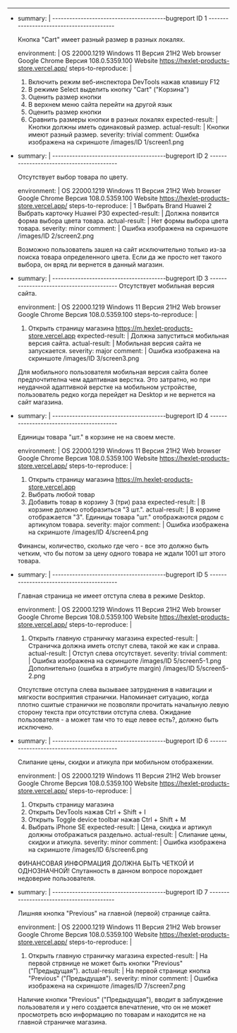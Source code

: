 ---
- summary: |
    ----------------------------------------bugreport ID 1 -----------------------------------------
    
    Кнопка "Cart" имеет разный размер в разных локалях.
    
  environment: |
    OS 22000.1219 Windows 11 Версия 21H2
    Web browser Google Chrome Версия 108.0.5359.100
    Website https://hexlet-products-store.vercel.app/
  steps-to-reproduce: |
    1. Включить режим веб-инспектора DevTools нажав клавишу F12
    2. В режиме Select выделить кнопку "Cart" ("Корзина")
    3. Оценить размер кнопки
    4. В верхнем меню сайта перейти на другой язык
    5. Оценить размер кнопки
    6. Сравнить размеры кнопки в разных локалях
  expected-result: |
    Кнопки должны иметь одинаковый размер.
  actual-result: |
    Кнопки имеют разный размер.
  severity: trivial
  comment: Ошибка изображена на скриншоте /images/ID 1/screen1.png
  
- summary: |
    ----------------------------------------bugreport ID 2 -----------------------------------------
    
    Отсутствует выбор товара по цвету.
    
  environment: |
    OS 22000.1219 Windows 11 Версия 21H2
    Web browser Google Chrome Версия 108.0.5359.100
    Website https://hexlet-products-store.vercel.app/
  steps-to-reproduce: |
    1 Выбрать Brand Huawei
    2 Выбрать карточку Huawei P30
  expected-result: |
    Должна появится форма выбора цвета товара.
  actual-result: |
    Нет формы выбора цвета товара.
  severity: minor
  comment: |
    Ошибка изображена на скриншоте /images/ID 2/screen2.png
    
    Возможно пользователь зашел на сайт исключительно только из-за поиска товара
    определенного цвета. Если да же просто нет такого выбора, он вряд ли вернется 
    в данный магазин.
  
- summary: |
    ----------------------------------------bugreport ID 3 -----------------------------------------
    Отсутствует мобильная версия сайта.  
    
  environment: |
    OS 22000.1219 Windows 11 Версия 21H2
    Web browser Google Chrome Версия 108.0.5359.100
  steps-to-reproduce: |
    1. Открыть страницу магазина https://m.hexlet-products-store.vercel.app
  expected-result: |
    Должна запуститься мобильная версия сайта.
  actual-result: |
    Мобильная версия сайта не запускается.
  severity: major
  comment: |
    Ошибка изображена на скриншоте /images/ID 3/screen3.png
    
    Для мобильного пользователя мобильная версия сайта более предпочтителна чем адаптивная верстка.
    Это затратно, но при неудачной адаптивной верстке на мобильном устройстве, 
    пользователь редко когда перейдет на Desktop и не вернется на сайт магазина.
  
- summary: |
    ----------------------------------------bugreport ID 4 -----------------------------------------
    
    Единицы товара "шт." в корзине не на своем месте.
    
  environment: |
    OS 22000.1219 Windows 11 Версия 21H2
    Web browser Google Chrome Версия 108.0.5359.100
    Website https://hexlet-products-store.vercel.app/
  steps-to-reproduce: |
    1. Открыть страницу магазина https://m.hexlet-products-store.vercel.app
    2. Выбрать любой товар
    3. Добавить товар в корзину 3 (три) раза
  expected-result: |
    В корзине должно отобразиться "3 шт.".
  actual-result: |
    В корзине отображается "3".
    Единицы товара "шт." отображаются рядом с артикулом товара.
  severity: major
  comment: |
    Ошибка изображена на скриншоте /images/ID 4/screen4.png
    
    Финансы, количество, сколько где чего - все это должно быть четким, что бы потом за цену 
    одного товара не ждали 1001 шт этого товара.
  
- summary: |
    ----------------------------------------bugreport ID 5 -----------------------------------------
    
    Главная страница не имеет отступа слева в режиме Desktop.
    
  environment: |
    OS 22000.1219 Windows 11 Версия 21H2
    Web browser Google Chrome Версия 108.0.5359.100
    Website https://hexlet-products-store.vercel.app/
  steps-to-reproduce: |
    1. Открыть главную страничку магазина
  expected-result: |
    Страничка должна иметь отспут слева, такой же как и справа.
  actual-result: |
    Отступ слева отсутствует.
  severity: trivial
  comment: |
    Ошибка изображена на скриншоте /images/ID 5/screen5-1.png
    Дополнительно (ошибка в атрибуте margin) /images/ID 5/screen5-2.png
    
    Отсутствие отступа слева вызываее затруднения в навигации и мягкости восприятия странички.
    Напоминает ситуацию, когда плотно сшитые странички не позволяли прочитать начальную левую сторону
    текста при отсутствии отступа слева. 
    Ожидание пользователя - а может там что то еще левее есть?, должно быть исключено.
    
- summary: |
    ----------------------------------------bugreport ID 6 -----------------------------------------
    
    Слипание цены, скидки и атикула при мобильном отображении.
    
  environment: |
    OS 22000.1219 Windows 11 Версия 21H2
    Web browser Google Chrome Версия 108.0.5359.100
    Website https://hexlet-products-store.vercel.app/
  steps-to-reproduce: |
    1. Открыть страницу магазина
    2. Открыть DevTools нажав Ctrl + Shift + I
    3. Открыть Toggle device toolbar нажав Ctrl + Shift + M
    4. Выбрать iPhone SE
  expected-result: |
    Цена, скидка и артикул должны отображаться раздельно.
  actual-result: |
    Слипание цены, скидки и атикула.
  severity: minor
  comment: |
    Ошибка изображена на скриншоте /images/ID 6/screen6.png  
    
    ФИНАНСОВАЯ ИНФОРМАЦИЯ ДОЛЖНА БЫТЬ ЧЕТКОЙ И ОДНОЗНАЧНОЙ!
    Спутанность в данном вопросе порождает недоверие пользователя.
    
- summary: |
    ----------------------------------------bugreport ID 7 -----------------------------------------
    
    Лишняя кнопка "Previous" на главной (первой) странице сайта.
    
  environment: |
    OS 22000.1219 Windows 11 Версия 21H2
    Web browser Google Chrome Версия 108.0.5359.100
    Website https://hexlet-products-store.vercel.app/
  steps-to-reproduce: |
    1. Открыть главную страничку магазина
  expected-result: |
    На первой стрвнице не может быть кнопки "Previous" ("Предыдущая").
  actual-result: |
    На первой странице кнопка "Previous" ("Предыдущая").
  severity: minor
  comment: |
    Ошибка изображена на скриншоте /images/ID 7/screen7.png  
    
    Наличие кнопки "Previous" ("Предыдущая"), вводит в заблуждение пользователя и у него создается
    впечатление, что он не может просмотреть всю информацию по товарам и находится не на главной 
    страничке магазина.
    
    
